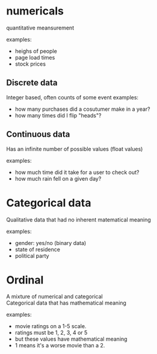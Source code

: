 # numericals

quantitative meansurement

examples:
- heighs of people
- page load times
- stock prices

## Discrete data
Integer based, often counts of some event
examples:
- how many purchases did a cosutumer make in a year?
- how many times did I flip "heads"? 

## Continuous data
Has an infinite number of possible values (float values)

 examples:
- how much time did it take for a user to check out?       
- how much rain fell on a given day?

# Categorical data
Qualitative data that had no inherent matematical meaning

examples:
- gender: yes/no (binary data)
- state of residence
- political party

# Ordinal
A mixture of numerical and categorical  
Categorical data that has mathematical meaning

examples: 
- movie ratings on a 1-5 scale.
- ratings must be 1, 2, 3, 4 or 5
- but these values have mathematical meaning  
- 1 means it's a worse movie than a 2.